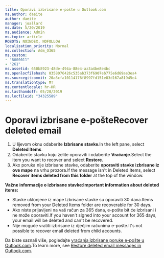 ```yaml
---
title: Oporavi izbrisane e-pošte u Outlook.com
ms.author: daeite
author: daeite
manager: joallard
ms.date: 5/20/2019
ms.audience: Admin
ms.topic: article
ROBOTS: NOINDEX, NOFOLLOW
localization_priority: Normal
ms.collection: Adm_O365
ms.custom:
- "8000011"
- "261"
ms.assetid: 650b8923-48de-494a-88e4-aa3a4be8e4bc
ms.openlocfilehash: 0358076426c535ab373f6907eb775e6d69ae3ea4
ms.sourcegitcommit: 20a3cfa10114176f8997fd151e83d167a81945e4
ms.translationtype: MT
ms.contentlocale: hr-HR
ms.lasthandoff: 05/20/2019
ms.locfileid: "34325589"
---
```

# <a name="recover-deleted-email"></a><span data-ttu-id="9b885-102">Oporavi izbrisane e-pošte</span><span class="sxs-lookup"><span data-stu-id="9b885-102">Recover deleted email</span></span>

1. <span data-ttu-id="9b885-103">U lijevom oknu odaberite **Izbrisane stavke**.</span><span class="sxs-lookup"><span data-stu-id="9b885-103">In the left pane, select **Deleted Items**.</span></span>
2. <span data-ttu-id="9b885-104">Odaberite stavku koju želite oporaviti i odaberite **Vraćanje**.</span><span class="sxs-lookup"><span data-stu-id="9b885-104">Select the item you want to recover and select **Restore**.</span></span>
3. <span data-ttu-id="9b885-105">Ako poruka nije izbrisane stavke, odaberite **oporaviti stavke izbrisane iz ove mape** na vrhu prozora.</span><span class="sxs-lookup"><span data-stu-id="9b885-105">If the message isn't in Deleted Items, select **Recover items deleted from this folder** at the top of the window.</span></span>

 <span data-ttu-id="9b885-106">**Važne informacije o izbrisane stavke:**</span><span class="sxs-lookup"><span data-stu-id="9b885-106">**Important information about deleted items:**</span></span>
  
- <span data-ttu-id="9b885-107">Stavke uklonjene iz mape Izbrisane stavke su oporaviti 30 dana.</span><span class="sxs-lookup"><span data-stu-id="9b885-107">Items removed from your Deleted Items folder are recoverable for 30 days.</span></span>
- <span data-ttu-id="9b885-108">Ako niste prijavljeni na vaš račun za 365 dana, e-pošte bit će izbrisani i ne može oporaviti.</span><span class="sxs-lookup"><span data-stu-id="9b885-108">If you haven't signed into your account for 365 days, your email will be deleted and can't be recovered.</span></span>
- <span data-ttu-id="9b885-109">Nije moguće vratiti izbrisane iz dječjim računima e-pošte.</span><span class="sxs-lookup"><span data-stu-id="9b885-109">It's not possible to recover email deleted from child accounts.</span></span>

<span data-ttu-id="9b885-110">Da biste saznali više, pogledajte [vraćanja izbrisane poruke e-pošte u Outlook.com](https://go.microsoft.com/fwlink/p/?linkid=873117).</span><span class="sxs-lookup"><span data-stu-id="9b885-110">To learn more, see [Restore deleted email messages in Outlook.com](https://go.microsoft.com/fwlink/p/?linkid=873117).</span></span>